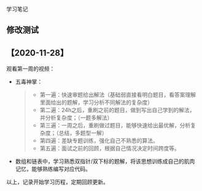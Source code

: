 学习笔记

## 修改测试

## 【2020-11-28】

观看第一周的视频：

- 五毒神掌：

  > - 第一遍：快速审题给出解法（基础弱直接看明白题目，看答案理解里面给出的题解，学习分析不同解法的复杂度）
  > - 第二遍：24h之后，重刷之前的题目，做到写出自己学到的解法，并分析复杂度；（一题多解法）
  > - 第三遍：一周之后，重刷做过题目，能够快速给出最优解，分析复杂度；（总结，多题型一解）
  > - 第四遍：差缺专题训练，强化自己不熟悉的算法。
  > - 第五遍：面试之前的回顾，根据自己情况决定时间跨度等。

- 数组和链表中，学习熟悉双指针/双下标的题解，将该思想训练成自己的肌肉记忆，能够熟练编写对应代码。

以上，记录开始学习历程，定期回顾更新。
